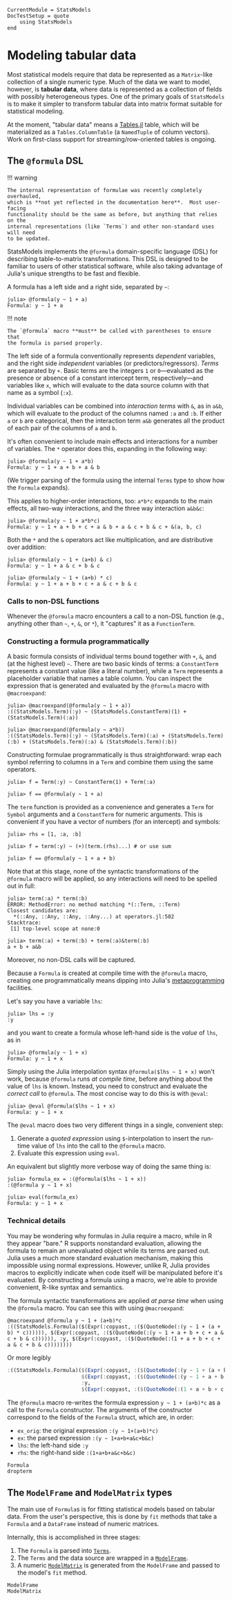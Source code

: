```@meta
CurrentModule = StatsModels
DocTestSetup = quote
    using StatsModels
end
```

# Modeling tabular data

Most statistical models require that data be represented as a `Matrix`-like
collection of a single numeric type.  Much of the data we want to model,
however, is **tabular data**, where data is represented as a collection of
fields with possibly heterogeneous types.  One of the primary goals of
`StatsModels` is to make it simpler to transform tabular data into matrix format
suitable for statistical modeling.

At the moment, "tabular data" means a
[Tables.jl](https://github.com/JuliaData/Tables.jl) table, which will be
materialized as a `Tables.ColumnTable` (a `NamedTuple` of column vectors).  Work
on first-class support for streaming/row-oriented tables is ongoing.

## The `@formula` DSL

!!! warning

    The internal representation of formulae was recently completely overhauled,
    which is **not yet reflected in the documentation here**.  Most user-facing
    functionality should be the same as before, but anything that relies on the
    internal representations (like `Terms`) and other non-standard uses will need
    to be updated.

StatsModels implements the `@formula` domain-specific language (DSL) for
describing table-to-matrix transformations.  This DSL is designed to be familiar
to users of other statistical software, while also taking advantage of Julia's
unique strengths to be fast and flexible.

A formula has a left side and a right side, separated by `~`:

```jldoctest
julia> @formula(y ~ 1 + a)
Formula: y ~ 1 + a
```

!!! note 

    The `@formula` macro **must** be called with parentheses to ensure that
    the formula is parsed properly.

The left side of a formula conventionally represents *dependent* variables, and
the right side *independent* variables (or predictors/regressors).  *Terms* are
separated by `+`.  Basic terms are the integers `1` or `0`—evaluated as the
presence or absence of a constant intercept term, respectively—and variables
like `x`, which will evaluate to the data source column with that name as a
symbol (`:x`).

Individual variables can be combined into *interaction terms* with `&`, as in
`a&b`, which will evaluate to the product of the columns named `:a` and `:b`.
If either `a` or `b` are categorical, then the interaction term `a&b` generates
all the product of each pair of the columns of `a` and `b`.

It's often convenient to include main effects and interactions for a number of
variables.  The `*` operator does this, expanding in the following way:

```jldoctest
julia> @formula(y ~ 1 + a*b)
Formula: y ~ 1 + a + b + a & b
```

(We trigger parsing of the formula using the internal `Terms` type to show how
the `Formula` expands).

This applies to higher-order interactions, too: `a*b*c` expands to the main
effects, all two-way interactions, and the three way interaction `a&b&c`:

```jldoctest
julia> @formula(y ~ 1 + a*b*c)
Formula: y ~ 1 + a + b + c + a & b + a & c + b & c + &(a, b, c)
```

Both the `*` and the `&` operators act like multiplication, and are distributive
over addition:

```jldoctest
julia> @formula(y ~ 1 + (a+b) & c)
Formula: y ~ 1 + a & c + b & c

julia> @formula(y ~ 1 + (a+b) * c)
Formula: y ~ 1 + a + b + c + a & c + b & c
```

### Calls to non-DSL functions

Whenever the `@formula` macro encounters a call to a non-DSL function (e.g.,
anything other than `~`, `+`, `&`, or `*`), it "captures" it as a
`FunctionTerm`.  

### Constructing a formula programmatically

A basic formula consists of individual terms bound together with `+`, `&`, and
(at the highest level) `~`.  There are two basic kinds of terms: a
`ConstantTerm` represents a constant value (like a literal number), while a
`Term` represents a placeholder variable that names a table column.  You can
inspect the expression that is generated and evaluated by the `@formula` macro
with `@macroexpand`:

```jldoctest
julia> @macroexpand(@formula(y ~ 1 + a))
:((StatsModels.Term)(:y) ~ (StatsModels.ConstantTerm)(1) + (StatsModels.Term)(:a))

julia> @macroexpand(@formula(y ~ a*b))
:((StatsModels.Term)(:y) ~ (StatsModels.Term)(:a) + (StatsModels.Term)(:b) + (StatsModels.Term)(:a) & (StatsModels.Term)(:b))
```

Constructing formulae programmatically is thus straightforward: wrap each symbol
referring to columns in a `Term` and combine them using the same operators.

```jldoctest
julia> f = Term(:y) ~ ConstantTerm(1) + Term(:a)

julia> f == @formula(y ~ 1 + a)
```

The `term` function is provided as a convenience and generates a `Term` for
`Symbol` arguments and a `ConstantTerm` for numeric arguments.  This is
convenient if you have a vector of numbers (for an intercept) and symbols:

```jldoctest
julia> rhs = [1, :a, :b]

julia> f = term(:y) ~ (+)(term.(rhs)...) # or use sum

julia> f == @formula(y ~ 1 + a + b)
```

Note that at this stage, none of the syntactic transformations of the
`@formula` macro will be applied, so any interactions will need to be spelled
out in full:

```jldoctest
julia> term(:a) * term(:b)
ERROR: MethodError: no method matching *(::Term, ::Term)
Closest candidates are:
  *(::Any, ::Any, ::Any, ::Any...) at operators.jl:502
Stacktrace:
 [1] top-level scope at none:0

julia> term(:a) + term(:b) + term(:a)&term(:b)
a + b + a&b
```

Moreover, no non-DSL calls will be captured.

Because a `Formula` is created at compile time with the `@formula` macro,
creating one programmatically means dipping into Julia's
[metaprogramming](https://docs.julialang.org/en/latest/manual/metaprogramming/)
facilities.

Let's say you have a variable `lhs`:

```jldoctest
julia> lhs = :y
:y
```

and you want to create a formula whose left-hand side is the _value_ of `lhs`,
as in

```jldoctest
julia> @formula(y ~ 1 + x)
Formula: y ~ 1 + x
```

Simply using the Julia interpolation syntax `@formula($lhs ~ 1 + x)` won't work,
because `@formula` runs _at compile time_, before anything about the value of
`lhs` is known.  Instead, you need to construct and evaluate the _correct call_
to `@formula`.  The most concise way to do this is with `@eval`:

```jldoctest
julia> @eval @formula($lhs ~ 1 + x)
Formula: y ~ 1 + x
```

The `@eval` macro does two very different things in a single, convenient step:

1. Generate a _quoted expression_ using `$`-interpolation to insert the run-time
   value of `lhs` into the call to the `@formula` macro.
2. Evaluate this expression using `eval`.

An equivalent but slightly more verbose way of doing the same thing is:

```jldoctest
julia> formula_ex = :(@formula($lhs ~ 1 + x))
:(@formula y ~ 1 + x)

julia> eval(formula_ex)
Formula: y ~ 1 + x
```

### Technical details

You may be wondering why formulas in Julia require a macro, while in R they
appear "bare."  R supports nonstandard evaluation, allowing the formula to
remain an unevaluated object while its terms are parsed out. Julia uses a much
more standard evaluation mechanism, making this impossible using normal
expressions. However, unlike R, Julia provides macros to explicitly indicate
when code itself will be manipulated before it's evaluated. By constructing a
formula using a macro, we're able to provide convenient, R-like syntax and
semantics.

The formula syntactic transformations are applied _at parse time_ when using the
`@formula` macro.  You can see this with using `@macroexpand`:

```jldoctest
@macroexpand @formula y ~ 1 + (a+b)*c
:((StatsModels.Formula)($(Expr(:copyast, :($(QuoteNode(:(y ~ 1 + (a + b) * c)))))), $(Expr(:copyast, :($(QuoteNode(:(y ~ 1 + a + b + c + a & c + b & c)))))), :y, $(Expr(:copyast, :($(QuoteNode(:(1 + a + b + c + a & c + b & c))))))))
```
Or more legibly
```julia
:((StatsModels.Formula)($(Expr(:copyast, :($(QuoteNode(:(y ~ 1 + (a + b) * c)))))),
                        $(Expr(:copyast, :($(QuoteNode(:(y ~ 1 + a + b + c + a & c + b & c)))))),
                        :y,
                        $(Expr(:copyast, :($(QuoteNode(:(1 + a + b + c + a & c + b & c))))))))
```

The `@formula` macro re-writes the formula expression `y ~ 1 + (a+b)*c` as a
call to the `Formula` constructor.  The arguments of the constructor correspond
to the fields of the `Formula` struct, which are, in order:

* `ex_orig`: the original expression `:(y ~ 1+(a+b)*c)`
* `ex`: the parsed expression `:(y ~ 1+a+b+a&c+b&c)`
* `lhs`: the left-hand side `:y`
* `rhs`: the right-hand side `:(1+a+b+a&c+b&c)`

```@docs
Formula
dropterm
```

## The `ModelFrame` and `ModelMatrix` types

The main use of `Formula`s is for fitting statistical models based on tabular
data.  From the user's perspective, this is done by `fit` methods that take a
`Formula` and a `DataFrame` instead of numeric matrices.

Internally, this is accomplished in three stages:

1. The `Formula` is parsed into [`Terms`](@ref).
2. The `Terms` and the data source are wrapped in a [`ModelFrame`](@ref).
3. A numeric [`ModelMatrix`](@ref) is generated from the `ModelFrame` and passed to the
   model's `fit` method.

```@docs
ModelFrame
ModelMatrix
```
